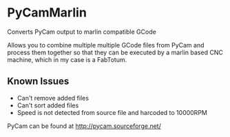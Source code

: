 # PyCamMarlin 
Converts PyCam output to marlin compatible GCode

Allows you to combine multiple multiple GCode files from PyCam and process them together so that they can be 
executed by a marlin based CNC machine, which in my case is a FabTotum.

## Known Issues ##
- Can't remove added files
- Can't sort added files
- Speed is not detected from source file and harcoded to 10000RPM

PyCam can be found at http://pycam.sourceforge.net/
